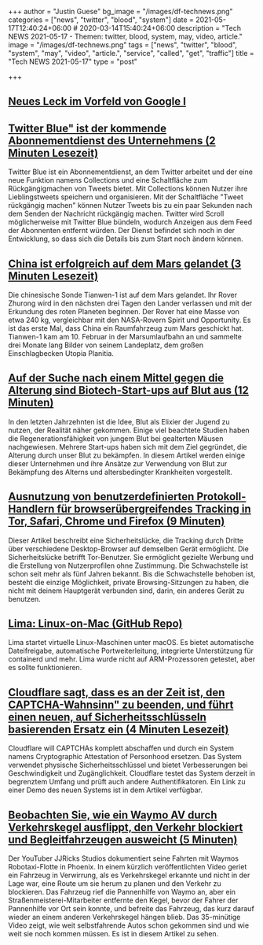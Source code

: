 +++
author = "Justin Guese"
bg_image = "/images/df-technews.png"
categories = ["news", "twitter", "blood", "system"]
date = 2021-05-17T12:40:24+06:00 # 2020-03-14T15:40:24+06:00
description = "Tech NEWS 2021-05-17 - Themen: twitter, blood, system, may, video, article."
image = "/images/df-technews.png"
tags = ["news", "twitter", "blood", "system", "may", "video", "article.", "service", "called", "get", "traffic"]
title = "Tech NEWS 2021-05-17"
type = "post"

+++

## [Neues Leck im Vorfeld von Google I](https://www.theverge.com/2021/5/16/22438065/new-leaks-ahead-google-io-android-12-big-changes)



## [Twitter Blue" ist der kommende Abonnementdienst des Unternehmens (2 Minuten Lesezeit)](https://9to5mac.com/2021/05/15/twitter-blue-subscription-service-to-include-undo-tweets-feature-and-collections-priced-at-2-99/)

 Twitter Blue ist ein Abonnementdienst, an dem Twitter arbeitet und der eine neue Funktion namens Collections und eine Schaltfläche zum Rückgängigmachen von Tweets bietet. Mit Collections können Nutzer ihre Lieblingstweets speichern und organisieren. Mit der Schaltfläche "Tweet rückgängig machen" können Nutzer Tweets bis zu ein paar Sekunden nach dem Senden der Nachricht rückgängig machen. Twitter wird Scroll möglicherweise mit Twitter Blue bündeln, wodurch Anzeigen aus dem Feed der Abonnenten entfernt würden. Der Dienst befindet sich noch in der Entwicklung, so dass sich die Details bis zum Start noch ändern können.

## [China ist erfolgreich auf dem Mars gelandet (3 Minuten Lesezeit)](https://arstechnica.com/science/2021/05/china-is-about-to-attempt-a-highly-ambitious-landing-on-mars/)

 Die chinesische Sonde Tianwen-1 ist auf dem Mars gelandet. Ihr Rover Zhurong wird in den nächsten drei Tagen den Lander verlassen und mit der Erkundung des roten Planeten beginnen. Der Rover hat eine Masse von etwa 240 kg, vergleichbar mit den NASA-Rovern Spirit und Opportunity. Es ist das erste Mal, dass China ein Raumfahrzeug zum Mars geschickt hat. Tianwen-1 kam am 10. Februar in der Marsumlaufbahn an und sammelte drei Monate lang Bilder von seinem Landeplatz, dem großen Einschlagbecken Utopia Planitia.

## [Auf der Suche nach einem Mittel gegen die Alterung sind Biotech-Start-ups auf Blut aus (12 Minuten)](https://www.smithsonianmag.com/innovation/in-search-to-stall-aging-biotech-startups-are-out-for-blood-180977728/)

 In den letzten Jahrzehnten ist die Idee, Blut als Elixier der Jugend zu nutzen, der Realität näher gekommen. Einige viel beachtete Studien haben die Regenerationsfähigkeit von jungem Blut bei gealterten Mäusen nachgewiesen. Mehrere Start-ups haben sich mit dem Ziel gegründet, die Alterung durch unser Blut zu bekämpfen. In diesem Artikel werden einige dieser Unternehmen und ihre Ansätze zur Verwendung von Blut zur Bekämpfung des Alterns und altersbedingter Krankheiten vorgestellt.

## [Ausnutzung von benutzerdefinierten Protokoll-Handlern für browserübergreifendes Tracking in Tor, Safari, Chrome und Firefox (9 Minuten)](https://fingerprintjs.com/blog/external-protocol-flooding/)

 Dieser Artikel beschreibt eine Sicherheitslücke, die Tracking durch Dritte über verschiedene Desktop-Browser auf demselben Gerät ermöglicht. Die Sicherheitslücke betrifft Tor-Benutzer. Sie ermöglicht gezielte Werbung und die Erstellung von Nutzerprofilen ohne Zustimmung. Die Schwachstelle ist schon seit mehr als fünf Jahren bekannt. Bis die Schwachstelle behoben ist, besteht die einzige Möglichkeit, private Browsing-Sitzungen zu haben, die nicht mit deinem Hauptgerät verbunden sind, darin, ein anderes Gerät zu benutzen.

## [Lima: Linux-on-Mac (GitHub Repo)](https://github.com/AkihiroSuda/lima)

 Lima startet virtuelle Linux-Maschinen unter macOS. Es bietet automatische Dateifreigabe, automatische Portweiterleitung, integrierte Unterstützung für containerd und mehr. Lima wurde nicht auf ARM-Prozessoren getestet, aber es sollte funktionieren.

## [Cloudflare sagt, dass es an der Zeit ist, den CAPTCHA-Wahnsinn" zu beenden, und führt einen neuen, auf Sicherheitsschlüsseln basierenden Ersatz ein (4 Minuten Lesezeit)](https://www.theverge.com/2021/5/16/22436395/cloudflare-end-captcha-madness-security-key-cryptographic-attestation-of-personhood)

 Cloudflare will CAPTCHAs komplett abschaffen und durch ein System namens Cryptographic Attestation of Personhood ersetzen. Das System verwendet physische Sicherheitsschlüssel und bietet Verbesserungen bei Geschwindigkeit und Zugänglichkeit. Cloudflare testet das System derzeit in begrenztem Umfang und prüft auch andere Authentifikatoren. Ein Link zu einer Demo des neuen Systems ist in dem Artikel verfügbar.

## [Beobachten Sie, wie ein Waymo AV durch Verkehrskegel ausflippt, den Verkehr blockiert und Begleitfahrzeugen ausweicht (5 Minuten)](https://jalopnik.com/watch-a-waymo-av-get-freaked-out-by-traffic-cones-bloc-1846897182)

 Der YouTuber JJRicks Studios dokumentiert seine Fahrten mit Waymos Robotaxi-Flotte in Phoenix. In einem kürzlich veröffentlichten Video geriet ein Fahrzeug in Verwirrung, als es Verkehrskegel erkannte und nicht in der Lage war, eine Route um sie herum zu planen und den Verkehr zu blockieren. Das Fahrzeug rief die Pannenhilfe von Waymo an, aber ein Straßenmeisterei-Mitarbeiter entfernte den Kegel, bevor der Fahrer der Pannenhilfe vor Ort sein konnte, und befreite das Fahrzeug, das kurz darauf wieder an einem anderen Verkehrskegel hängen blieb. Das 35-minütige Video zeigt, wie weit selbstfahrende Autos schon gekommen sind und wie weit sie noch kommen müssen. Es ist in diesem Artikel zu sehen.

